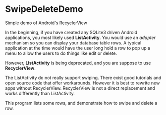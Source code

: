 # SwipeDeleteDemo
Simple demo of Android's RecyclerView 

In the beginning, if you have created any SQLite3 driven Android applications, you most likely used **ListActivity**. 
You would use an *adapter* mechanism so you can display your database table rows. 
A typical application at the time would have the user long hold a row to pop up a menu to allow the users to do things 
like edit or delete. 

However, **ListActivity** is being deprecated, and you are suppose to use **RecyclerView**.

The ListActivity do not really support swiping. There exist good tutorials and open source code that offer workarounds.
However it is best to rewrite new apps without RecyclerView.
RecyclerView is not a direct replacement and works differently than ListActivity.

This program lists some rows, and demonstrate how to swipe and delete a row.


